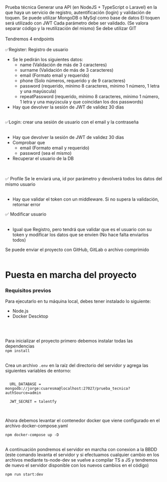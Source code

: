 Prueba técnica
Generar una API (en NodeJS + TypeScript o Laravel) en la que haya un servicio de registro,
autentificación (login) y validación de toquen.
Se puede utilizar MongoDB o MySql como base de datos
El toquen será utilizado con JWT
Cada parámetro debe ser validado. (Se valora separar código y la reutilización del mismo)
Se debe utilizar GIT</br></br>
Tendremos 4 endpoints </br></br>
 ✅Register: Registro de usuario</br>
<ul>
<li>Se le pedirán los siguientes datos:
<ul>
<li> name (Validación de más de 3 caracteres)
<li>surname (Validación de más de 3 caracteres)
<li>email (Formato email y requerido)
<li>phone (Solo números, requerido y de 9 caracteres)
<li>password (requerido, mínimo 8 caracteres, mínimo 1 número, 1 letra y
una mayúscula)
<li>repeatPassword (requerido, mínimo 8 caracteres, mínimo 1 número, 1
letra y una mayúscula y que coincidan los dos passwords)
</ul>
<li> Hay que devolver la sesión de JWT de validez 30 días
</ul></br>
✅Login: crear una sesión de usuario con el email y la contraseña</br></br>
<ul>
<li> Hay que devolver la sesión de JWT de validez 30 días
<li> Comprobar que
<ul>
<li> email (Formato email y requerido)
<li> password (sea el mismo)
</ul>
<li> Recuperar el usuario de la DB
</ul>
</br></br>
✅ Profile Se le enviará una, id por parámetro y devolverá todos los datos del mismo usuario</br></br>
<ul>
<li>Hay que validar el token con un middleware. Si no supera la validación,
retornar error
</ul>
✅ Modificar usuario</br></br>
<ul>
<li> Igual que Registro, pero tendrá que validar que es el usuario con su token y
modificar los datos que se envíen (No hace falta enviarlos todos)
</ul>
Se puede enviar el proyecto con GitHub, GitLab o archivo comprimido
</br></br>

<h1>Puesta en marcha del proyecto</h1>
<h3>Requisitos previos</h3>
Para ejecutarlo en tu máquina local, debes tener instalado lo siguiente:
<ul>
	<li>Node.js</li>
  <li>Docker Descktop</li>
</ul></br></br>
<p> Para inicializar el proyecto primero debemos instalar todas las dependencias </br>
<code>npm install</code></br></br>
<p>Crea un archivo <code>.env</code> en la raíz del directorio del servidor y agrega las siguientes variables de entorno:</p>
  <code>
  URL_DATABASE = mongodb://jorge:cuaresma@localhost:27027/prueba_tecnica?authSource=admin </br>
  JWT_SECRET = talentfy
  </code></br></br>
<p> Ahora debemos levantar el contenedor docker que viene configurado en el archivo docker-compose.yaml</p>
<code>npm docker-compose up -D</code></br></br>
<p>A continuación pondremos el servidor en marcha con conexion a la BBDD (este comando levanta el servidor y si efectuamos cualquier cambio en los archivos mediante ts-node-dev se vuelve a compilar TS a JS y tendremos de nuevo el servidor disponible con los nuevos cambios en el código)</p>
<code>npm run start:dev</code></br></br>


